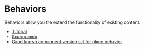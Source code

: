 # Behaviors

Behaviors allow you the extend the functionality of existing content.

- [Tutorial](https://plone.org/products/dexterity/documentation/manual/behaviors)
- [Source code](https://github.com/plone/plone.behavior/blob/master/plone/behavior/)
- [Good known component version set for plone.behavior](http://good-py.appspot.com/release/dexterity/1.0a1)
